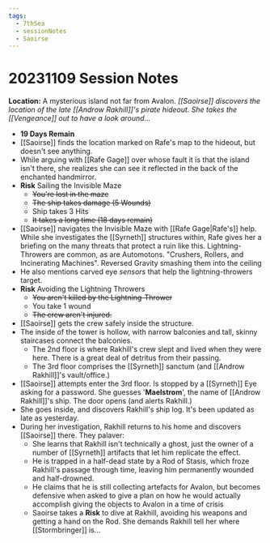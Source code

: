 ```yaml
---
tags:
  - 7thSea
  - sessionNotes
  - Saoirse
---
```

# 20231109 Session Notes
**Location:** A mysterious island not far from Avalon.
*[[Saoirse]] discovers the location of the late [[Androw Rakhill]]'s pirate hideout.  She takes the [[Vengeance]] out to have a look around...*

- **19 Days Remain**
- [[Saoirse]] finds the location marked on Rafe's map to the hideout, but doesn't see anything.
- While arguing with [[Rafe Gage]] over whose fault it is that the island isn't there, she realizes she can see it reflected in the back of the enchanted handmirror.
- **Risk** Sailing the Invisible Maze
	- ~~You're lost in the maze~~
	- ~~The ship takes damage (5 Wounds)~~
	- Ship takes 3 Hits
	- ~~It takes a long time (18 days remain)~~
- [[Saoirse]] navigates the Invisible Maze with [[Rafe Gage|Rafe's]] help.  While she investigates the [[Syrneth]] structures within, Rafe gives her a briefing on the many threats that protect a ruin like this.  Lightning-Throwers are common, as are Automotons.  "Crushers, Rollers, and Incinerating Machines".  Reversed Gravity smashing them into the ceiling
- He also mentions carved eye *sensors* that help the lightning-throwers target.
- **Risk** Avoiding the Lightning Throwers
	- ~~You aren't killed by the Lightning-Thrower~~
	- You take 1 wound
	- ~~The crew aren't injured.~~
- [[Saoirse]] gets the crew safely inside the structure.  
- The inside of the tower is hollow, with narrow balconies and tall, skinny staircases connect the balconies.
	- The 2nd floor is where Rakhill's crew slept and lived when they were here.  There is a great deal of detritus from their passing.
	- The 3rd floor comprises the [[Syrneth]] sanctum (and [[Androw Rakhill]]'s vault/office.)
- [[Saoirse]] attempts enter the 3rd floor.  Is stopped by a [[Syrneth]] Eye asking for a password.  She guesses '**Maelstrom**', the name of [[Androw Rakhill]]'s ship.  The door opens (and alerts Rakhill.)
- She goes inside, and discovers Rakhill's ship log.  It's been updated as late as yesterday.
- During her investigation, Rakhill returns to his home and discovers [[Saoirse]] there.  They palaver:
	- She learns that Rakhill isn't technically a ghost, just the owner of a number of [[Syrneth]] artifacts that let him replicate the effect.
	- He is trapped in a half-dead state by a Rod of Stasis, which froze Rakhill's passage through time, leaving him permanently wounded and half-drowned.
	- He claims that he is still collecting artefacts for Avalon, but becomes defensive when asked to give a plan on how he would actually accomplish giving the objects to Avalon in a time of crisis
	- Saoirse takes a **Risk** to dive at Rakhill, avoiding his weapons and getting a hand on the Rod.  She demands Rakhill tell her where [[Stormbringer]] is...
